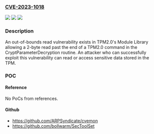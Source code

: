 ### [CVE-2023-1018](https://cve.mitre.org/cgi-bin/cvename.cgi?name=CVE-2023-1018)
![](https://img.shields.io/static/v1?label=Product&message=TPM2.0&color=blue)
![](https://img.shields.io/static/v1?label=Version&message=%3D%201.59%20&color=brighgreen)
![](https://img.shields.io/static/v1?label=Vulnerability&message=CWE-125%20Out-of-bounds%20Read&color=brighgreen)

### Description

An out-of-bounds read vulnerability exists in TPM2.0's Module Library allowing a 2-byte read past the end of a TPM2.0 command in the CryptParameterDecryption routine. An attacker who can successfully exploit this vulnerability can read or access sensitive data stored in the TPM.

### POC

#### Reference
No PoCs from references.

#### Github
- https://github.com/ARPSyndicate/cvemon
- https://github.com/bollwarm/SecToolSet

